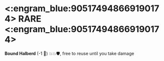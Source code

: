 # <:engram_blue:905174948669190174> RARE <:engram_blue:905174948669190174>

**Bound Halberd** (-1 :large_blue_diamond:) :boom::boom::shield:, free to reuse until you take damage